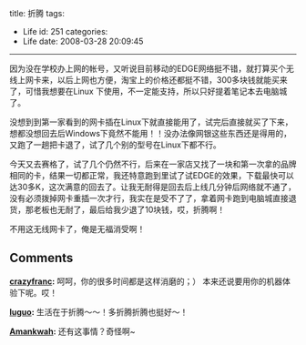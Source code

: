 title: 折腾
tags:
  - Life
id: 251
categories:
  - Life
date: 2008-03-28 20:09:45
---

因为没在学校办上网的帐号，又听说目前移动的EDGE网络挺不错，就打算买个无线上网卡来，以后上网也方便，淘宝上的价格还都挺不错，300多块钱就能买来了，可惜我想要在Linux 下使用，不一定能支持，所以只好提着笔记本去电脑城了。

没想到到第一家看到的网卡插在Linux下就直接能用了，试完后直接就买了下来，想都没想回去后Windows下竟然不能用！！没办法像网银这些东西还是得用的，又跑了一趟把卡退了，试了几个别的型号在Linux下都不行。

今天又去赛格了，试了几个仍然不行，后来在一家店又找了一块和第一次拿的品牌相同的卡，结果一切都正常，我还特意跑到里试了试EDGE的效果，下载最快可以达30多K，这次满意的回去了。让我无耐得是回去后上线几分钟后网络就不通了，没有必须拨掉网卡重插一次才行，我实在是受不了了，拿着网卡跑到电脑城直接退货，那老板也无耐了，最后给我少退了10块钱，哎，折腾啊！

不用这无线网卡了，俺是无福消受啊！
## Comments

**[crazyfranc](#3044 "2008-03-28 20:49:14"):** 呵呵，你的很多时间都是这样消磨的；） 本来还说要用你的机器体验下呢。哎！

**[luguo](#3045 "2008-03-28 20:58:42"):** 生活在于折腾～～！多折腾折腾也挺好～！

**[Amankwah](#3048 "2008-03-29 21:17:51"):** 还有这事情？奇怪啊~

